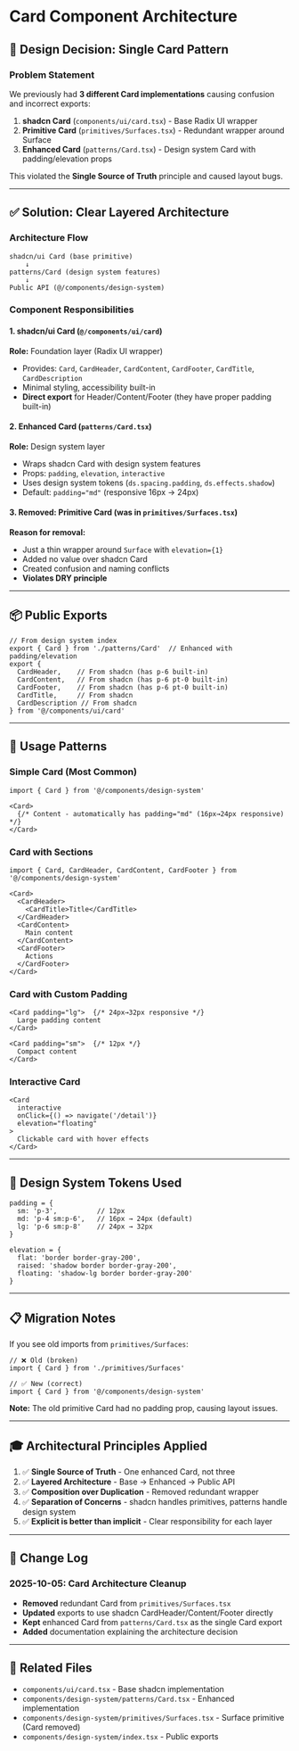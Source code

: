# Card Component Architecture

## 📐 Design Decision: Single Card Pattern

### Problem Statement
We previously had **3 different Card implementations** causing confusion and incorrect exports:

1. **shadcn Card** (`components/ui/card.tsx`) - Base Radix UI wrapper
2. **Primitive Card** (`primitives/Surfaces.tsx`) - Redundant wrapper around Surface
3. **Enhanced Card** (`patterns/Card.tsx`) - Design system Card with padding/elevation props

This violated the **Single Source of Truth** principle and caused layout bugs.

---

## ✅ Solution: Clear Layered Architecture

### Architecture Flow
```
shadcn/ui Card (base primitive)
    ↓
patterns/Card (design system features)
    ↓
Public API (@/components/design-system)
```

### Component Responsibilities

#### **1. shadcn/ui Card** (`@/components/ui/card`)
**Role:** Foundation layer (Radix UI wrapper)
- Provides: `Card`, `CardHeader`, `CardContent`, `CardFooter`, `CardTitle`, `CardDescription`
- Minimal styling, accessibility built-in
- **Direct export** for Header/Content/Footer (they have proper padding built-in)

#### **2. Enhanced Card** (`patterns/Card.tsx`)
**Role:** Design system layer
- Wraps shadcn Card with design system features
- Props: `padding`, `elevation`, `interactive`
- Uses design system tokens (`ds.spacing.padding`, `ds.effects.shadow`)
- Default: `padding="md"` (responsive 16px → 24px)

#### **3. Removed: Primitive Card** (was in `primitives/Surfaces.tsx`)
**Reason for removal:**
- Just a thin wrapper around `Surface` with `elevation={1}`
- Added no value over shadcn Card
- Created confusion and naming conflicts
- **Violates DRY principle**

---

## 📦 Public Exports

```tsx
// From design system index
export { Card } from './patterns/Card'  // Enhanced with padding/elevation
export { 
  CardHeader,    // From shadcn (has p-6 built-in)
  CardContent,   // From shadcn (has p-6 pt-0 built-in)
  CardFooter,    // From shadcn (has p-6 pt-0 built-in)
  CardTitle,     // From shadcn
  CardDescription // From shadcn
} from '@/components/ui/card'
```

---

## 🎯 Usage Patterns

### Simple Card (Most Common)
```tsx
import { Card } from '@/components/design-system'

<Card>
  {/* Content - automatically has padding="md" (16px→24px responsive) */}
</Card>
```

### Card with Sections
```tsx
import { Card, CardHeader, CardContent, CardFooter } from '@/components/design-system'

<Card>
  <CardHeader>
    <CardTitle>Title</CardTitle>
  </CardHeader>
  <CardContent>
    Main content
  </CardContent>
  <CardFooter>
    Actions
  </CardFooter>
</Card>
```

### Card with Custom Padding
```tsx
<Card padding="lg">  {/* 24px→32px responsive */}
  Large padding content
</Card>

<Card padding="sm">  {/* 12px */}
  Compact content
</Card>
```

### Interactive Card
```tsx
<Card 
  interactive 
  onClick={() => navigate('/detail')}
  elevation="floating"
>
  Clickable card with hover effects
</Card>
```

---

## 🔧 Design System Tokens Used

```tsx
padding = {
  sm: 'p-3',          // 12px
  md: 'p-4 sm:p-6',   // 16px → 24px (default)
  lg: 'p-6 sm:p-8'    // 24px → 32px
}

elevation = {
  flat: 'border border-gray-200',
  raised: 'shadow border border-gray-200',
  floating: 'shadow-lg border border-gray-200'
}
```

---

## 📋 Migration Notes

If you see old imports from `primitives/Surfaces`:

```tsx
// ❌ Old (broken)
import { Card } from './primitives/Surfaces'

// ✅ New (correct)
import { Card } from '@/components/design-system'
```

**Note:** The old primitive Card had no padding prop, causing layout issues.

---

## 🎓 Architectural Principles Applied

1. ✅ **Single Source of Truth** - One enhanced Card, not three
2. ✅ **Layered Architecture** - Base → Enhanced → Public API
3. ✅ **Composition over Duplication** - Removed redundant wrapper
4. ✅ **Separation of Concerns** - shadcn handles primitives, patterns handle design system
5. ✅ **Explicit is better than implicit** - Clear responsibility for each layer

---

## 📝 Change Log

### 2025-10-05: Card Architecture Cleanup
- **Removed** redundant Card from `primitives/Surfaces.tsx`
- **Updated** exports to use shadcn CardHeader/Content/Footer directly
- **Kept** enhanced Card from `patterns/Card.tsx` as the single Card export
- **Added** documentation explaining the architecture decision

---

## 🔗 Related Files

- `components/ui/card.tsx` - Base shadcn implementation
- `components/design-system/patterns/Card.tsx` - Enhanced implementation
- `components/design-system/primitives/Surfaces.tsx` - Surface primitive (Card removed)
- `components/design-system/index.tsx` - Public exports
